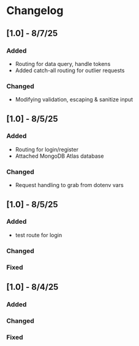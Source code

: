 # Changelog

## [1.0] - 8/7/25

### Added
- Routing for data query, handle tokens
- Added catch-all routing for outlier requests

### Changed
- Modifying validation, escaping & sanitize input

## [1.0] - 8/5/25

### Added
- Routing for login/register
- Attached MongoDB Atlas database

### Changed
- Request handling to grab from dotenv vars

## [1.0] - 8/5/25

### Added
- test route for login

### Changed

### Fixed

## [1.0] - 8/4/25

### Added

### Changed

### Fixed